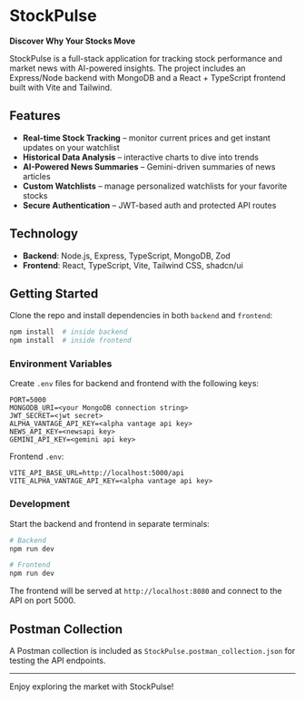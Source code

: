 # StockPulse

**Discover Why Your Stocks Move**

StockPulse is a full-stack application for tracking stock performance and market news with AI-powered insights. The project includes an Express/Node backend with MongoDB and a React + TypeScript frontend built with Vite and Tailwind.

## Features

- **Real-time Stock Tracking** – monitor current prices and get instant updates on your watchlist
- **Historical Data Analysis** – interactive charts to dive into trends
- **AI-Powered News Summaries** – Gemini-driven summaries of news articles
- **Custom Watchlists** – manage personalized watchlists for your favorite stocks
- **Secure Authentication** – JWT-based auth and protected API routes

## Technology

- **Backend**: Node.js, Express, TypeScript, MongoDB, Zod
- **Frontend**: React, TypeScript, Vite, Tailwind CSS, shadcn/ui

## Getting Started

Clone the repo and install dependencies in both `backend` and `frontend`:

```bash
npm install  # inside backend
npm install  # inside frontend
```

### Environment Variables

Create `.env` files for backend and frontend with the following keys:

```
PORT=5000
MONGODB_URI=<your MongoDB connection string>
JWT_SECRET=<jwt secret>
ALPHA_VANTAGE_API_KEY=<alpha vantage api key>
NEWS_API_KEY=<newsapi key>
GEMINI_API_KEY=<gemini api key>
```

Frontend `.env`:

```
VITE_API_BASE_URL=http://localhost:5000/api
VITE_ALPHA_VANTAGE_API_KEY=<alpha vantage api key>
```

### Development

Start the backend and frontend in separate terminals:

```bash
# Backend
npm run dev

# Frontend
npm run dev
```

The frontend will be served at `http://localhost:8080` and connect to the API on port 5000.

## Postman Collection

A Postman collection is included as `StockPulse.postman_collection.json` for testing the API endpoints.

---

Enjoy exploring the market with StockPulse!
